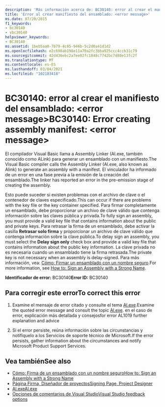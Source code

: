 ```yaml
---
description: 'Más información acerca de: BC30140: error al crear el manifiesto del ensamblado: <error message>'
title: 'Error al crear manifiesto del ensamblado: <error message>'
ms.date: 07/20/2015
f1_keywords:
- bc30140
- vbc30140
helpviewer_keywords:
- BC30140
ms.assetid: 1beb5aa0-7b79-4c85-946b-5c2d0a41d1d2
ms.openlocfilehash: e2c690ab198e11a70a2fc3bba925ccc4ccb31c79
ms.sourcegitcommit: 42d436ebc2a7ee02fc1848c7742bc7d80e13fc2f
ms.translationtype: MT
ms.contentlocale: es-ES
ms.lasthandoff: 03/04/2021
ms.locfileid: "102103418"
---
```

# <a name="bc30140-error-creating-assembly-manifest-error-message"></a><span data-ttu-id="14f43-103">BC30140: error al crear el manifiesto del ensamblado: \<error message></span><span class="sxs-lookup"><span data-stu-id="14f43-103">BC30140: Error creating assembly manifest: \<error message></span></span>

<span data-ttu-id="14f43-104">El compilador Visual Basic llama a Assembly Linker (Al.exe, también conocido como ALink) para generar un ensamblado con un manifiesto.</span><span class="sxs-lookup"><span data-stu-id="14f43-104">The Visual Basic compiler calls the Assembly Linker (Al.exe, also known as Alink) to generate an assembly with a manifest.</span></span> <span data-ttu-id="14f43-105">El vinculador ha informado de un error en una fase previa a la emisión de la creación del ensamblado.</span><span class="sxs-lookup"><span data-stu-id="14f43-105">The linker has reported an error in the pre-emission stage of creating the assembly.</span></span>

 <span data-ttu-id="14f43-106">Esto puede suceder si existen problemas con el archivo de clave o el contenedor de claves especificado.</span><span class="sxs-lookup"><span data-stu-id="14f43-106">This can occur if there are problems with the key file or the key container specified.</span></span> <span data-ttu-id="14f43-107">Para firmar completamente un ensamblado, debe proporcionar un archivo de clave válido que contenga información sobre las claves pública y privada.</span><span class="sxs-lookup"><span data-stu-id="14f43-107">To fully sign an assembly, you must provide a valid key file that contains information about the public and private keys.</span></span> <span data-ttu-id="14f43-108">Para retrasar la firma de un ensamblado, debe activar la casilla **Retrasar solo firma** y proporcionar un archivo de clave válido que contenga información sobre la clave pública.</span><span class="sxs-lookup"><span data-stu-id="14f43-108">To delay sign an assembly, you must select the **Delay sign only** check box and provide a valid key file that contains information about the public key information.</span></span> <span data-ttu-id="14f43-109">La clave privada no es necesaria cuando un ensamblado tiene la firma retrasada.</span><span class="sxs-lookup"><span data-stu-id="14f43-109">The private key is not necessary when an assembly is delay-signed.</span></span> <span data-ttu-id="14f43-110">Para más información, vea: [Cómo: Firmar un ensamblado con un nombre seguro](../../../standard/assembly/sign-strong-name.md).</span><span class="sxs-lookup"><span data-stu-id="14f43-110">For more information, see [How to: Sign an Assembly with a Strong Name](../../../standard/assembly/sign-strong-name.md).</span></span>

 <span data-ttu-id="14f43-111">**Identificador de error:** BC30140</span><span class="sxs-lookup"><span data-stu-id="14f43-111">**Error ID:** BC30140</span></span>

## <a name="to-correct-this-error"></a><span data-ttu-id="14f43-112">Para corregir este error</span><span class="sxs-lookup"><span data-stu-id="14f43-112">To correct this error</span></span>

1. <span data-ttu-id="14f43-113">Examine el mensaje de error citado y consulte el tema [Al.exe](../../../framework/tools/al-exe-assembly-linker.md).</span><span class="sxs-lookup"><span data-stu-id="14f43-113">Examine the quoted error message and consult the topic [Al.exe](../../../framework/tools/al-exe-assembly-linker.md).</span></span> <span data-ttu-id="14f43-114">en el caso de error, explicación más detallada y consejos</span><span class="sxs-lookup"><span data-stu-id="14f43-114">for error AL1019 further explanation and advice</span></span>

2. <span data-ttu-id="14f43-115">Si el error persiste, reúna información sobre las circunstancias y notifíquelo a los Servicios de soporte técnico de Microsoft.</span><span class="sxs-lookup"><span data-stu-id="14f43-115">If the error persists, gather information about the circumstances and notify Microsoft Product Support Services.</span></span>

## <a name="see-also"></a><span data-ttu-id="14f43-116">Vea también</span><span class="sxs-lookup"><span data-stu-id="14f43-116">See also</span></span>

- [<span data-ttu-id="14f43-117">Cómo: Firma de un ensamblado con un nombre seguro</span><span class="sxs-lookup"><span data-stu-id="14f43-117">How to: Sign an Assembly with a Strong Name</span></span>](../../../standard/assembly/sign-strong-name.md)
- [<span data-ttu-id="14f43-118">Página Firma, Diseñador de proyectos</span><span class="sxs-lookup"><span data-stu-id="14f43-118">Signing Page, Project Designer</span></span>](/visualstudio/ide/reference/signing-page-project-designer)
- [<span data-ttu-id="14f43-119">Al.exe</span><span class="sxs-lookup"><span data-stu-id="14f43-119">Al.exe</span></span>](../../../framework/tools/al-exe-assembly-linker.md)
- [<span data-ttu-id="14f43-120">Opciones de comentarios de Visual Studio</span><span class="sxs-lookup"><span data-stu-id="14f43-120">Visual Studio feedback options</span></span>](/visualstudio/ide/feedback-options)
